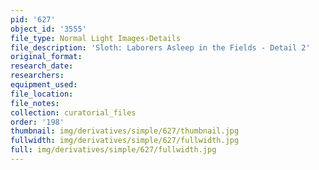 ```yaml
---
pid: '627'
object_id: '3555'
file_type: Normal Light Images›Details
file_description: 'Sloth: Laborers Asleep in the Fields - Detail 2'
original_format:
research_date:
researchers:
equipment_used:
file_location:
file_notes:
collection: curatorial_files
order: '198'
thumbnail: img/derivatives/simple/627/thumbnail.jpg
fullwidth: img/derivatives/simple/627/fullwidth.jpg
full: img/derivatives/simple/627/fullwidth.jpg
---
```

